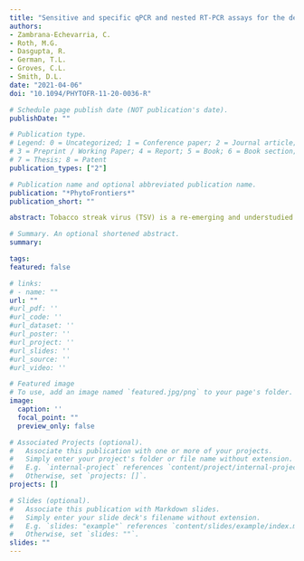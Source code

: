 ```yaml
---
title: "Sensitive and specific qPCR and nested RT-PCR assays for the detection of Tobacco streak virus in soybean"
authors:
- Zambrana-Echevarria, C.
- Roth, M.G.
- Dasgupta, R.
- German, T.L.
- Groves, C.L.
- Smith, D.L.
date: "2021-04-06"
doi: "10.1094/PHYTOFR-11-20-0036-R"

# Schedule page publish date (NOT publication's date).
publishDate: ""

# Publication type.
# Legend: 0 = Uncategorized; 1 = Conference paper; 2 = Journal article;
# 3 = Preprint / Working Paper; 4 = Report; 5 = Book; 6 = Book section;
# 7 = Thesis; 8 = Patent
publication_types: ["2"]

# Publication name and optional abbreviated publication name.
publication: "*PhytoFrontiers*"
publication_short: ""

abstract: Tobacco streak virus (TSV) is a re-emerging and understudied pathogen of soybean (*Glycine max*). Management of TSV is challenging due to the multiple modes of transmission, widespread susceptibility of commercial soybean, and lack of reliable diagnostic tests for the virus. Soybean plants with TSV-like, virus-like, or no symptoms were collected from commercial and research fields in seven counties in Wisconsin. Two sensitive assays were developed for the detection of TSV, a fluorescent dye-based quantitative RT-PCR (qPCR) assay and a nested RT-PCR (nRT-PCR). *Tobacco streak virus* was detected in 47 percent and 91 percent of symptomatic samples using the qPCR assay and the nRT-PCR assay, respectively, suggesting that the nRT-PCR assay has higher sensitivity for detecting TSV. The qPCR assay’s limit of detection was determined at 10 fg and the assay was used to estimate the viral load in TSV-symptomatic samples. The titer of TSV in these samples was determined by absolute quantification and ranged from 15 fg to 0.796 ng. The two assays reported here provide diagnostic tools for the rapid and accurate detection of TSV that can aid in monitoring outbreaks, assessing management strategies, or screening soybean cultivars or accessions for resistance to the virus.

# Summary. An optional shortened abstract.
summary: 

tags:
featured: false

# links:
# - name: ""
url: ""
#url_pdf: ''
#url_code: ''
#url_dataset: ''
#url_poster: ''
#url_project: ''
#url_slides: ''
#url_source: ''
#url_video: ''

# Featured image
# To use, add an image named `featured.jpg/png` to your page's folder. 
image:
  caption: ''
  focal_point: ""
  preview_only: false

# Associated Projects (optional).
#   Associate this publication with one or more of your projects.
#   Simply enter your project's folder or file name without extension.
#   E.g. `internal-project` references `content/project/internal-project/index.md`.
#   Otherwise, set `projects: []`.
projects: []

# Slides (optional).
#   Associate this publication with Markdown slides.
#   Simply enter your slide deck's filename without extension.
#   E.g. `slides: "example"` references `content/slides/example/index.md`.
#   Otherwise, set `slides: ""`.
slides: ""
---
```


